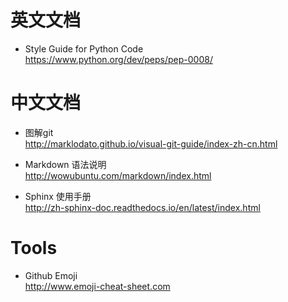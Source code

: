 英文文档
========

- Style Guide for Python Code  
    https://www.python.org/dev/peps/pep-0008/

中文文档
=========

- 图解git  
    http://marklodato.github.io/visual-git-guide/index-zh-cn.html

- Markdown 语法说明  
    http://wowubuntu.com/markdown/index.html

- Sphinx 使用手册  
    http://zh-sphinx-doc.readthedocs.io/en/latest/index.html

Tools
=======

- Github Emoji  
    http://www.emoji-cheat-sheet.com
